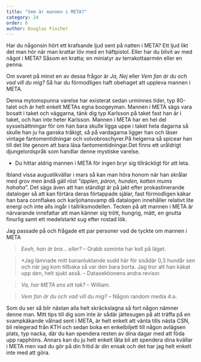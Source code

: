 ```yaml
---
title: "Vem är mannen i META?"
category: 24
order: 6
author: Douglas Fischer
---
```


Har du någonsin hört ett krafsande ljud sent på natten i META? Ett ljud likt det man hör när man krattar löv med en häftpistol. Eller har du blivit av med något i META? Såsom en kratta; en miniatyr av terrakottaarmén eller en penna.

Om svaret på minst en av dessa frågor är *Ja*, *Nej* eller *Vem fan är du och vad vill du mig?* Så har du förmodligen haft obehaget att uppleva mannen i META.

Denna mytomspunna varelse har existerat sedan urminnes tider, typ 80-talet och är helt enkelt METAs egna boogeyman. Mannen i META sägs vara bosatt i taket och väggarna, tänk dig typ Karlsson på taket fast han är i taket, och han inte heter Karlsson. Mannen i META har en hel del sysselsättningar för om han bara skulle ligga uppe i taket hela dagarna så skulle han ju ha ganska tråkigt, så på vardagarna ligger han och läser vintage fantomentidningar och volvobroschyrer.På helgerna så spicear han till det lite genom att bara läsa fantomentidningar.Det finns ett uråldrigt djungelordspråk som handlar denne mystiske varelse.

- Du hittar aldrig mannen i META för ingen bryr sig tillräckligt för att leta.

Ibland vissa augustikvällar i mars så kan man höra honom när han skrålar med grov men ändå gäll röst ”*äpplen, päron, hunden, katten mums hahaha*”. Det sägs även att han ständigt är på jakt efter prokastinerande dataloger så att kan förtära deras förtappade själar, fast förmodligen käkar han bara cornflakes och karljohansvamp då datalogen innehåller relativt lite energi och inte alls ingår i tallriksmodellen. Tecken på att mannen i META är närvarande innefattar att man känner sig trött, hungrig, mätt, en gnutta finurlig samt ett medelstarkt sug efter rostad lök.

Jag passade på och frågade ett par personer vad de tyckte om mannen i META

> *Eeeh, han är bra… eller?* – Grabb sominte har koll på läget.

> *Jag lämnade mitt bananluktande sudd här för sisådär 0,3 hundår sen och när jag kom tillbaka så var den bara borta. Jag tror att han käkat upp den, helt sjukt asså. – Datasektionens andra revisor.

> *Va, har META ens ett tak?* – William.

> *Vem fan är du och vad vill du mig?* – Någon random media 4:a.

Som du ser så blir nästan alla helt skräckslagna så fort någon nämner denne man. Mitt tips till dig som inte är sådär jättesugen på att träffa på en svampkäkande vålnad sent i META, är helt enkelt att vänta tills nästa CSN, bli relegerad från KTH och sedan boka en enkelbiljett till någon avlägsen plats, typ nacka, där du kan spendera resten av dina dagar med att föda upp rapphöns. Annars kan du ju helt enkelt låta bli att spendera dina kvällar i META men vad du gör på din fritid är din ensak och det har jag helt enkelt inte med att göra.